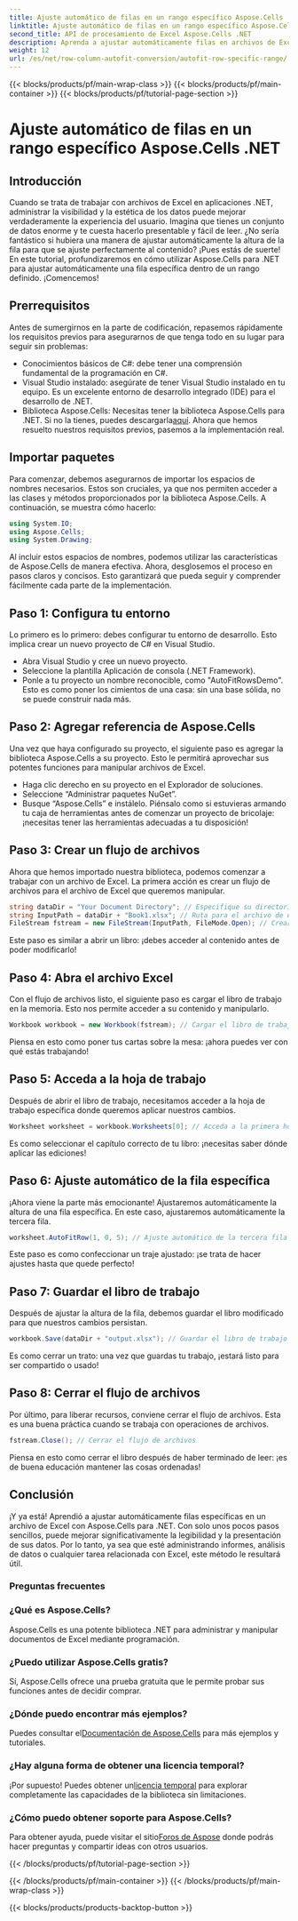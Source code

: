 ```yaml
---
title: Ajuste automático de filas en un rango específico Aspose.Cells .NET
linktitle: Ajuste automático de filas en un rango específico Aspose.Cells .NET
second_title: API de procesamiento de Excel Aspose.Cells .NET
description: Aprenda a ajustar automáticamente filas en archivos de Excel con Aspose.Cells para .NET. Mejore la presentación de sus datos sin esfuerzo con esta guía paso a paso.
weight: 12
url: /es/net/row-column-autofit-conversion/autofit-row-specific-range/
---
```


{{< blocks/products/pf/main-wrap-class >}}
{{< blocks/products/pf/main-container >}}
{{< blocks/products/pf/tutorial-page-section >}}

# Ajuste automático de filas en un rango específico Aspose.Cells .NET

## Introducción
Cuando se trata de trabajar con archivos de Excel en aplicaciones .NET, administrar la visibilidad y la estética de los datos puede mejorar verdaderamente la experiencia del usuario. Imagina que tienes un conjunto de datos enorme y te cuesta hacerlo presentable y fácil de leer. ¿No sería fantástico si hubiera una manera de ajustar automáticamente la altura de la fila para que se ajuste perfectamente al contenido? ¡Pues estás de suerte! En este tutorial, profundizaremos en cómo utilizar Aspose.Cells para .NET para ajustar automáticamente una fila específica dentro de un rango definido. ¡Comencemos!
## Prerrequisitos
Antes de sumergirnos en la parte de codificación, repasemos rápidamente los requisitos previos para asegurarnos de que tenga todo en su lugar para seguir sin problemas:
- Conocimientos básicos de C#: debe tener una comprensión fundamental de la programación en C#.
- Visual Studio instalado: asegúrate de tener Visual Studio instalado en tu equipo. Es un excelente entorno de desarrollo integrado (IDE) para el desarrollo de .NET.
- Biblioteca Aspose.Cells: Necesitas tener la biblioteca Aspose.Cells para .NET. Si no la tienes, puedes descargarla[aquí](https://releases.aspose.com/cells/net/).
Ahora que hemos resuelto nuestros requisitos previos, pasemos a la implementación real.
## Importar paquetes
Para comenzar, debemos asegurarnos de importar los espacios de nombres necesarios. Estos son cruciales, ya que nos permiten acceder a las clases y métodos proporcionados por la biblioteca Aspose.Cells. A continuación, se muestra cómo hacerlo:
```csharp
using System.IO;
using Aspose.Cells;
using System.Drawing;
```
Al incluir estos espacios de nombres, podemos utilizar las características de Aspose.Cells de manera efectiva.
Ahora, desglosemos el proceso en pasos claros y concisos. Esto garantizará que pueda seguir y comprender fácilmente cada parte de la implementación.
## Paso 1: Configura tu entorno
Lo primero es lo primero: debes configurar tu entorno de desarrollo. Esto implica crear un nuevo proyecto de C# en Visual Studio.
- Abra Visual Studio y cree un nuevo proyecto.
- Seleccione la plantilla Aplicación de consola (.NET Framework).
- Ponle a tu proyecto un nombre reconocible, como "AutoFitRowsDemo".
Esto es como poner los cimientos de una casa: sin una base sólida, no se puede construir nada más.
## Paso 2: Agregar referencia de Aspose.Cells
Una vez que haya configurado su proyecto, el siguiente paso es agregar la biblioteca Aspose.Cells a su proyecto. Esto le permitirá aprovechar sus potentes funciones para manipular archivos de Excel.
- Haga clic derecho en su proyecto en el Explorador de soluciones.
- Seleccione “Administrar paquetes NuGet”.
- Busque “Aspose.Cells” e instálelo.
Piénsalo como si estuvieras armando tu caja de herramientas antes de comenzar un proyecto de bricolaje: ¡necesitas tener las herramientas adecuadas a tu disposición!
## Paso 3: Crear un flujo de archivos
Ahora que hemos importado nuestra biblioteca, podemos comenzar a trabajar con un archivo de Excel. La primera acción es crear un flujo de archivos para el archivo de Excel que queremos manipular.
```csharp
string dataDir = "Your Document Directory"; // Especifique su directorio de datos
string InputPath = dataDir + "Book1.xlsx"; // Ruta para el archivo de entrada de Excel
FileStream fstream = new FileStream(InputPath, FileMode.Open); // Crear secuencia de archivos
```
Este paso es similar a abrir un libro: ¡debes acceder al contenido antes de poder modificarlo!
## Paso 4: Abra el archivo Excel
Con el flujo de archivos listo, el siguiente paso es cargar el libro de trabajo en la memoria. Esto nos permite acceder a su contenido y manipularlo.
```csharp
Workbook workbook = new Workbook(fstream); // Cargar el libro de trabajo
```
Piensa en esto como poner tus cartas sobre la mesa: ¡ahora puedes ver con qué estás trabajando!
## Paso 5: Acceda a la hoja de trabajo
Después de abrir el libro de trabajo, necesitamos acceder a la hoja de trabajo específica donde queremos aplicar nuestros cambios.
```csharp
Worksheet worksheet = workbook.Worksheets[0]; // Acceda a la primera hoja de trabajo
```
Es como seleccionar el capítulo correcto de tu libro: ¡necesitas saber dónde aplicar las ediciones!
## Paso 6: Ajuste automático de la fila específica
¡Ahora viene la parte más emocionante! Ajustaremos automáticamente la altura de una fila específica. En este caso, ajustaremos automáticamente la tercera fila.
```csharp
worksheet.AutoFitRow(1, 0, 5); // Ajuste automático de la tercera fila
```
Este paso es como confeccionar un traje ajustado: ¡se trata de hacer ajustes hasta que quede perfecto!
## Paso 7: Guardar el libro de trabajo
Después de ajustar la altura de la fila, debemos guardar el libro modificado para que nuestros cambios persistan.
```csharp
workbook.Save(dataDir + "output.xlsx"); // Guardar el libro de trabajo actualizado
```
Es como cerrar un trato: una vez que guardas tu trabajo, ¡estará listo para ser compartido o usado!
## Paso 8: Cerrar el flujo de archivos
Por último, para liberar recursos, conviene cerrar el flujo de archivos. Esta es una buena práctica cuando se trabaja con operaciones de archivos.
```csharp
fstream.Close(); // Cerrar el flujo de archivos
```
Piensa en esto como cerrar el libro después de haber terminado de leer: ¡es de buena educación mantener las cosas ordenadas!
## Conclusión
¡Y ya está! Aprendió a ajustar automáticamente filas específicas en un archivo de Excel con Aspose.Cells para .NET. Con solo unos pocos pasos sencillos, puede mejorar significativamente la legibilidad y la presentación de sus datos. Por lo tanto, ya sea que esté administrando informes, análisis de datos o cualquier tarea relacionada con Excel, este método le resultará útil.
### Preguntas frecuentes
### ¿Qué es Aspose.Cells?  
Aspose.Cells es una potente biblioteca .NET para administrar y manipular documentos de Excel mediante programación.
### ¿Puedo utilizar Aspose.Cells gratis?  
Sí, Aspose.Cells ofrece una prueba gratuita que le permite probar sus funciones antes de decidir comprar.
### ¿Dónde puedo encontrar más ejemplos?  
 Puedes consultar el[Documentación de Aspose.Cells](https://reference.aspose.com/cells/net/) para más ejemplos y tutoriales.
### ¿Hay alguna forma de obtener una licencia temporal?  
 ¡Por supuesto! Puedes obtener un[licencia temporal](https://purchase.aspose.com/temporary-license/) para explorar completamente las capacidades de la biblioteca sin limitaciones.
### ¿Cómo puedo obtener soporte para Aspose.Cells?  
 Para obtener ayuda, puede visitar el sitio[Foros de Aspose](https://forum.aspose.com/c/cells/9) donde podrás hacer preguntas y compartir ideas con otros usuarios.

{{< /blocks/products/pf/tutorial-page-section >}}

{{< /blocks/products/pf/main-container >}}
{{< /blocks/products/pf/main-wrap-class >}}

{{< blocks/products/products-backtop-button >}}
